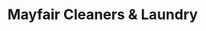 ---
title: "Mayfair Cleaners & Laundry"
url: /kansas-city/mayfair-cleaners-und-laundry/
shop: Wäscherei
---